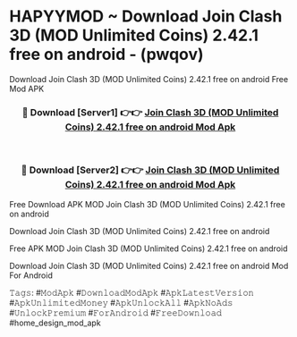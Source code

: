 # HAPYYMOD ~ Download Join Clash 3D (MOD Unlimited Coins) 2.42.1 free on android - (pwqov)
Download Join Clash 3D (MOD Unlimited Coins) 2.42.1 free on android Free Mod APK

<div align="center">
<h3>🔴 Download [Server1] 👉👉 <a href="https://apk-comot.site?title=Join_Clash_3D_(MOD_Unlimited_Coins)_2.42.1_free_on_android">Join Clash 3D (MOD Unlimited Coins) 2.42.1 free on android Mod Apk</a></h3><br>

<h3>🔴 Download [Server2] 👉👉 <a href="https://apk-comot.site?title=Join_Clash_3D_(MOD_Unlimited_Coins)_2.42.1_free_on_android">Join Clash 3D (MOD Unlimited Coins) 2.42.1 free on android Mod Apk</a></h3>
</div>


Free Download APK MOD Join Clash 3D (MOD Unlimited Coins) 2.42.1 free on android

Download Join Clash 3D (MOD Unlimited Coins) 2.42.1 free on android 

Free APK MOD Join Clash 3D (MOD Unlimited Coins) 2.42.1 free on android 

Download Join Clash 3D (MOD Unlimited Coins) 2.42.1 free on android Mod For Android

𝚃𝚊𝚐𝚜: #𝙼𝚘𝚍𝙰𝚙𝚔 #𝙳𝚘𝚠𝚗𝚕𝚘𝚊𝚍𝙼𝚘𝚍𝙰𝚙𝚔 #𝙰𝚙𝚔𝙻𝚊𝚝𝚎𝚜𝚝𝚅𝚎𝚛𝚜𝚒𝚘𝚗 #𝙰𝚙𝚔𝚄𝚗𝚕𝚒𝚖𝚒𝚝𝚎𝚍𝙼𝚘𝚗𝚎𝚢 #𝙰𝚙𝚔𝚄𝚗𝚕𝚘𝚌𝚔𝙰𝚕𝚕 #𝙰𝚙𝚔𝙽𝚘𝙰𝚍𝚜 #𝚄𝚗𝚕𝚘𝚌𝚔𝙿𝚛𝚎𝚖𝚒𝚞𝚖 #𝙵𝚘𝚛𝙰𝚗𝚍𝚛𝚘𝚒𝚍 #𝙵𝚛𝚎𝚎𝙳𝚘𝚠𝚗𝚕𝚘𝚊𝚍 #home_design_mod_apk